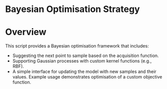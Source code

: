 # Bayesian Optimisation Strategy

# Overview
This script provides a Bayesian optimisation framework that includes:
- Suggesting the next point to sample based on the acquisition function.
- Supporting Gaussian processes with custom kernel functions (e.g., RBF).
- A simple interface for updating the model with new samples and their values.
Example usage demonstrates optimisation of a custom objective function.
